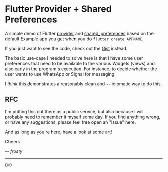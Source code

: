 # Flutter Provider + Shared Preferences

A simple demo of Flutter [provider][0] and [shared_preferences][1] based on
the default Example app you get when you do `flutter create APPNAME`.

If you just want to see the code, check out the [Gist][2] instead.

The basic use-case I needed to solve here is that I have some user preferences
that need to be available to the various Widgets (views) and also early in the
program's execution.  For instance, to decide whether the user wants to use
WhatsApp or Signal for messaging.

I _think_ this demonstrates a reasonably clean and `~~` idiomatic way to do
this.

## RFC

I'm putting this out there as a public service, but also because I will
probably need to remember it myself some day.  If you find anything wrong,
or have any suggestions, please feel free open an "Issue" here.

And as long as you're here, have a look at some [art][3]!

Cheers

_-- frosty_


 ---

 ```END```

 <!-- links -->

 [0]: https://pub.dev/packages/provider
 [1]: https://pub.dev/packages/shared_preferences
 [2]: https://gist.github.com/biztos/1218306341b89eb9bda62cb003e49b01
 [3]: https://kevinfrost.com/

